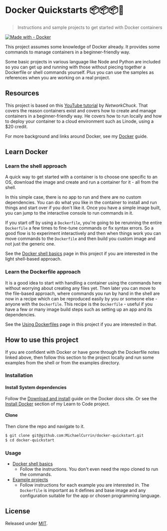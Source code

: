 # Docker Quickstarts 📦📦📦🐳  
> Instructions and sample projects to get started with Docker containers

[![Made with - Docker](https://img.shields.io/badge/Made_with-Docker-blue?logo=docker&logoColor=white)](https://www.docker.com/)


This project assumes some knowledge of Docker already. It provides some commands to manage containers in a beginner-friendly way.

Some basic  projects in various language like Node and Python are included so you can get up and running with those without piecing together a Dockerfile or shell commands yourself. Plus you can use the samples as references when you are working on a real project.


## Resources

This project is based on this [YouTube tutorial](https://www.youtube.com/watch?v=eGz9DS-aIeY) by _NetworkChuck_. That covers the reason containers exist and covers how to create and manage containers in a beginner-friendly way. He covers how to run locally and how to deploy your container to a cloud environment such as Linode, using a $20 credit.

For more background and links around Docker, see my [Docker](https://github.com/MichaelCurrin/learn-to-code/blob/master/en/topics/containers/docker.md) guide.


## Learn Docker

### Learn the shell approach

A quick way to get started with a container is to choose one specific to an OS, download the image and create and run a container for it - all from the shell.

In this simple case, there is no app to run and there are no custom dependencies. You can do what you like in the container to install and run things and start over if you don't like it. Once you have a simple image built, you can jump to the interactive console to run commands in it.

If you start off by using a `Dockerfile`, you're going to be rerunning the entire `Dockerfile` a few times to fine-tune commands or fix syntax errors. So a good flow is to experiment interactively and then when things work you can move commands to the `Dockerfile` and then build you custom image and not just the generic one.

See the [Docker shell basics](/shell-basics.md) page in this project if you are interested in the light shell-based approach.

### Learn the Dockerfile approach

It is a good idea to start with handling a container using the commands here without worrying about creating any files yet. Then later you can move to the file-based approach, where commands you run by hand in the shell are now in a recipe which can be reproduced easily by you or someone else - anyone with the `Dockerfile`. This recipe is the `Dockerfile` - useful if you have a few or many image build steps such as setting up an app and its dependencies. 

See the [Using Dockerfiles](/using-dockerfiles.md) page in this project if you are interested in that.


## How to use this project

If you are confident with Docker or have gone through the Dockerfile notes linked above, then follow this section to the project locally and run some examples from the shell or from the examples directory.

### Installation

#### Install System dependencies

Follow the [Download and install](https://docs.docker.com/get-docker/) guide on the Docker docs site. Or see the [Install Docker](https://github.com/MichaelCurrin/learn-to-code/blob/master/en/topics/containers/docker.md#install-docker) section of my Learn to Code project.

#### Clone

Then clone the repo and navigate to it.

```sh
$ git clone git@github.com:MichaelCurrin/docker-quickstart.git
$ cd docker-quickstart
```

### Usage

- [Docker shell basics](/shell-basisc.md)
    - Follow the instructions. You don't even need the repo cloned to run the commands.
- [Example projects](/examples/)
    - Follow instructions for each example you are interested in. The `Dockerfile` is important as it defines and base image and any configuration suitable for the app or chosen programming language.


## License

Released under [MIT](/LICENSE).

